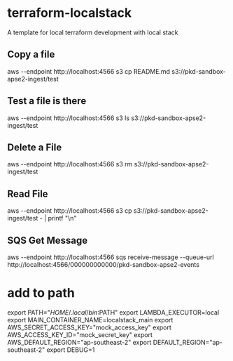 # terraform-localstack

A template for local terraform development with local stack

## Copy a file
aws --endpoint http://localhost:4566 s3 cp README.md s3://pkd-sandbox-apse2-ingest/test

## Test a file is there
aws --endpoint http://localhost:4566 s3 ls s3://pkd-sandbox-apse2-ingest/test

## Delete a File
aws --endpoint http://localhost:4566 s3 rm s3://pkd-sandbox-apse2-ingest/test

## Read File

aws --endpoint http://localhost:4566 s3 cp s3://pkd-sandbox-apse2-ingest/test - | printf "\n"


## SQS Get Message

aws --endpoint http://localhost:4566 sqs receive-message --queue-url http://localhost:4566/000000000000/pkd-sandbox-apse2-events


# add to path 

export PATH="$HOME/.local/bin:$PATH"
export LAMBDA_EXECUTOR=local
export MAIN_CONTAINER_NAME=localstack_main
export AWS_SECRET_ACCESS_KEY="mock_access_key"
export AWS_ACCESS_KEY_ID="mock_secret_key"
export AWS_DEFAULT_REGION="ap-southeast-2"
export DEFAULT_REGION="ap-southeast-2"
export DEBUG=1

